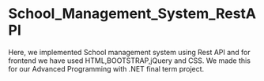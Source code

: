 # School_Management_System_RestAPI
Here, we implemented School management system using Rest API and for frontend we have used HTML,BOOTSTRAP,jQuery and CSS. We made this for our Advanced Programming with .NET final term project.
